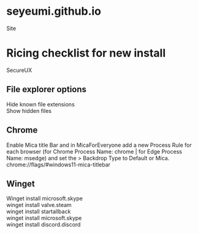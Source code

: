 # seyeumi.github.io
Site

# Ricing checklist for new install

SecureUX

## File explorer options
Hide known file extensions  
Show hidden files


## Chrome
Enable Mica title Bar and in MicaForEveryone add a new Process Rule for each browser (for Chrome Process Name: chrome | for Edge Process Name: msedge) and set the > Backdrop Type to Default or Mica.  
chrome://flags/#windows11-mica-titlebar


## Winget
Winget install microsoft.skype  
winget install valve.steam  
winget install startallback  
winget install microsoft.skype  
winget install discord.discord  
